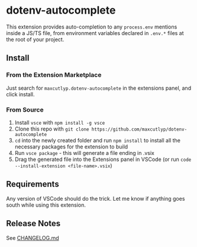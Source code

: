 # dotenv-autocomplete

This extension provides auto-completion to any `process.env` mentions inside a JS/TS file, from environment variables declared in `.env.*` files at the root of your project.

## Install

### From the Extension Marketplace

Just search for `maxcutlyp.dotenv-autocomplete` in the extensions panel, and click install.

### From Source

1. Install `vsce` with `npm install -g vsce`
2. Clone this repo with `git clone https://github.com/maxcutlyp/dotenv-autocomplete`
3. `cd` into the newly created folder and run `npm install` to install all the necessary packages for the extension to build
4. Run `vsce package` - this will generate a file ending in .vsix
5. Drag the generated file into the Extensions panel in VSCode (or run `code --install-extension <file-name>.vsix`)

## Requirements

Any version of VSCode should do the trick. Let me know if anything goes south while using this extension.

## Release Notes

See [CHANGELOG.md](CHANGELOG.md)